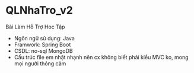 # QLNhaTro_v2

Bài Làm Hỗ Trợ Hoc Tập

- Ngôn ngữ sử dụng: Java
- Framwork: Spring Boot
- CSDL: no-sql MongoDB
- Cấu trúc file em nhặt nhạnh nên cx không biết phải kiểu MVC ko, mong mọi người thông cảm
